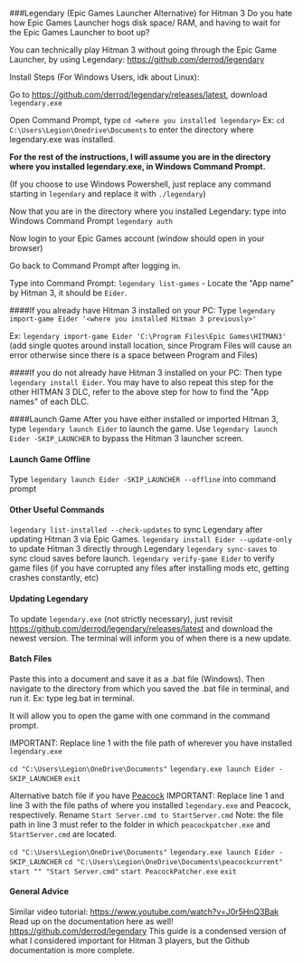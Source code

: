 ###Legendary (Epic Games Launcher Alternative) for Hitman 3
Do you hate how Epic Games Launcher hogs disk space/ RAM, and having to wait for the Epic Games Launcher to boot up?

You can technically play Hitman 3 without going through the Epic Game Launcher, by using Legendary: https://github.com/derrod/legendary

Install Steps (For Windows Users, idk about Linux):

Go to https://github.com/derrod/legendary/releases/latest, download ```legendary.exe```

Open Command Prompt, type ```cd <where you installed legendary>``` Ex: ```cd C:\Users\Legion\Onedrive\Documents``` to enter the directory where legendary.exe was installed.

**For the rest of the instructions, I will assume you are in the directory where you installed legendary.exe, in Windows Command Prompt.**

(If you choose to use Windows Powershell, just replace any command starting in `legendary` and replace it with `./legendary`)

Now that you are in the directory where you installed Legendary: type into Windows Command Prompt ```legendary auth```

Now login to your Epic Games account (window should open in your browser)

Go back to Command Prompt after logging in.

Type into Command Prompt: ```legendary list-games``` - Locate the "App name" by Hitman 3, it should be ```Eider```.

####If you already have Hitman 3 installed on your PC:
Type ```legendary import-game Eider '<where you installed Hitman 3 previously>'```

Ex: ```legendary import-game Eider 'C:\Program Files\Epic Games\HITMAN3'``` (add single quotes around install location, since Program Files will cause an error otherwise since there is a space between Program and Files)

####If you do not already have Hitman 3 installed on your PC:
Then type ```legendary install Eider```. You may have to also repeat this step for the other HITMAN 3 DLC, refer to the above step for how to find the "App names" of each DLC.

####Launch Game
After you have either installed or imported Hitman 3, type ```legendary launch Eider``` to launch the game. 
Use ```legendary launch Eider -SKIP_LAUNCHER``` to bypass the Hitman 3 launcher screen. 

#### Launch Game Offline
Type ```legendary launch Eider -SKIP_LAUNCHER --offline``` into command prompt

#### Other Useful Commands
```legendary list-installed --check-updates``` to sync Legendary after updating Hitman 3 via Epic Games.
```legendary install Eider --update-only``` to update Hitman 3 directly through Legendary
```legendary sync-saves``` to sync cloud saves before launch.
```legendary verify-game Eider``` to verify game files (if you have corrupted any files after installing mods etc, getting crashes constantly, etc)

#### Updating Legendary
To update `legendary.exe` (not strictly necessary), just revisit https://github.com/derrod/legendary/releases/latest and download the newest version. The terminal will inform you of when there is a new update.

#### Batch Files

Paste this into a document and save it as a .bat file (Windows).
Then navigate to the directory from which you saved the .bat file in terminal, and run it. 
Ex: type leg.bat in terminal.

It will allow you to open the game with one command in the command prompt.

IMPORTANT: Replace line 1 with the file path of wherever you have installed `legendary.exe`

`cd "C:\Users\Legion\OneDrive\Documents"`
`legendary.exe launch Eider -SKIP_LAUNCHER`
`exit`

Alternative batch file if you have [Peacock](https://thepeacockproject.org/wiki/intel/) 
IMPORTANT: Replace line 1 and line 3 with the file paths of where you installed `legendary.exe` and Peacock, respectively.
Rename `Start Server.cmd to StartServer.cmd`
Note: the file path in line 3 must refer to the folder in which `peacockpatcher.exe` and `StartServer.cmd` are located.

`cd "C:\Users\Legion\OneDrive\Documents"`
`legendary.exe launch Eider -SKIP_LAUNCHER`
`cd "C:\Users\Legion\OneDrive\Documents\peacockcurrent"`
`start "" "Start Server.cmd"`
`start PeacockPatcher.exe`
`exit`

#### General Advice
Similar video tutorial: https://www.youtube.com/watch?v=J0r5HnQ3Bak
Read up on the documentation here as well! https://github.com/derrod/legendary
This guide is a condensed version of what I considered important for Hitman 3 players, but the Github documentation is more complete.